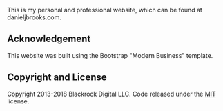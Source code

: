 This is my personal and professional website, which can be found at danieljbrooks.com.

## Acknowledgement

This website was built using the Bootstrap "Modern Business" template.

## Copyright and License

Copyright 2013-2018 Blackrock Digital LLC. Code released under the [MIT](https://github.com/BlackrockDigital/startbootstrap-modern-business/blob/gh-pages/LICENSE) license.
